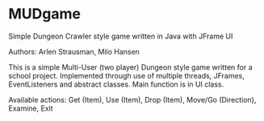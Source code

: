 # MUDgame
Simple Dungeon Crawler style game written in Java with JFrame UI

Authors: Arlen Strausman, Milo Hansen

This is a simple Multi-User (two player) Dungeon style game written for a school project. 
Implemented through use of multiple threads, JFrames, EventListeners and abstract classes.
Main function is in UI class.

Available actions:
Get (Item),
Use (Item),
Drop (Item),
Move/Go (Direction),
Examine,
Exit
